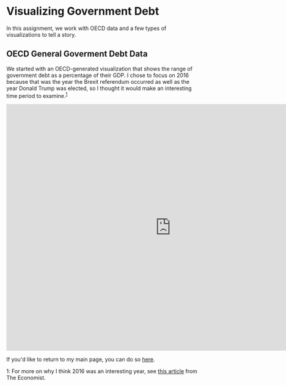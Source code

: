 # Visualizing Government Debt
In this assignment, we work with OECD data and a few types of visualizations to tell a story.

## OECD General Goverment Debt Data
We started with an OECD-generated visualization that shows the range of government debt as a percentage of their GDP. I chose to focus on 2016 because that was the year the Brexit referendum occurred as well as the year Donald Trump was elected, so I thought it would make an interesting time period to examine.<sup>[1](#note1)</sup>

<iframe src="https://data.oecd.org/chart/6smp" width="860" height="645" style="border: 0" mozallowfullscreen="true" webkitallowfullscreen="true" allowfullscreen="true"><a href="https://data.oecd.org/chart/6smp" target="_blank">OECD Chart: General government debt, Total, % of GDP, Annual, 2016</a></iframe>

If you'd like to return to my main page, you can do so [here](/README.md).

<a name="note1">1</a>: For more on why I think 2016 was an interesting year, see [this article](https://www.economist.com/leaders/2016/12/24/how-to-make-sense-of-2016) from The Economist.
